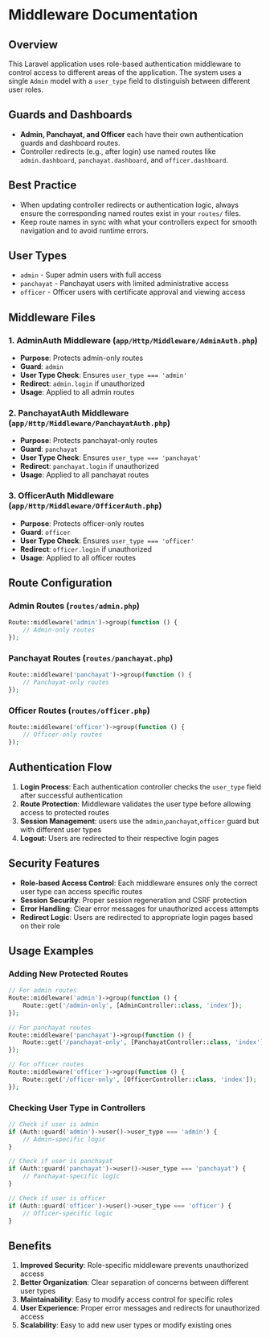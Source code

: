 # Middleware Documentation

## Overview
This Laravel application uses role-based authentication middleware to control access to different areas of the application. The system uses a single `Admin` model with a `user_type` field to distinguish between different user roles.

## Guards and Dashboards

- **Admin, Panchayat, and Officer** each have their own authentication guards and dashboard routes.
- Controller redirects (e.g., after login) use named routes like `admin.dashboard`, `panchayat.dashboard`, and `officer.dashboard`.

## Best Practice

- When updating controller redirects or authentication logic, always ensure the corresponding named routes exist in your `routes/` files.
- Keep route names in sync with what your controllers expect for smooth navigation and to avoid runtime errors.

## User Types
- `admin` - Super admin users with full access
- `panchayat` - Panchayat users with limited administrative access
- `officer` - Officer users with certificate approval and viewing access

## Middleware Files

### 1. AdminAuth Middleware (`app/Http/Middleware/AdminAuth.php`)
- **Purpose**: Protects admin-only routes
- **Guard**: `admin`
- **User Type Check**: Ensures `user_type === 'admin'`
- **Redirect**: `admin.login` if unauthorized
- **Usage**: Applied to all admin routes

### 2. PanchayatAuth Middleware (`app/Http/Middleware/PanchayatAuth.php`)
- **Purpose**: Protects panchayat-only routes
- **Guard**: `panchayat`
- **User Type Check**: Ensures `user_type === 'panchayat'`
- **Redirect**: `panchayat.login` if unauthorized
- **Usage**: Applied to all panchayat routes

### 3. OfficerAuth Middleware (`app/Http/Middleware/OfficerAuth.php`)
- **Purpose**: Protects officer-only routes
- **Guard**: `officer`
- **User Type Check**: Ensures `user_type === 'officer'`
- **Redirect**: `officer.login` if unauthorized
- **Usage**: Applied to all officer routes

## Route Configuration

### Admin Routes (`routes/admin.php`)
```php
Route::middleware('admin')->group(function () {
    // Admin-only routes
});
```

### Panchayat Routes (`routes/panchayat.php`)
```php
Route::middleware('panchayat')->group(function () {
    // Panchayat-only routes
});
```

### Officer Routes (`routes/officer.php`)
```php
Route::middleware('officer')->group(function () {
    // Officer-only routes
});
```

## Authentication Flow

1. **Login Process**: Each authentication controller checks the `user_type` field after successful authentication
2. **Route Protection**: Middleware validates the user type before allowing access to protected routes
3. **Session Management**: users use the `admin`,`panchayat`,`officer` guard but with different user types
4. **Logout**: Users are redirected to their respective login pages

## Security Features

- **Role-based Access Control**: Each middleware ensures only the correct user type can access specific routes
- **Session Security**: Proper session regeneration and CSRF protection
- **Error Handling**: Clear error messages for unauthorized access attempts
- **Redirect Logic**: Users are redirected to appropriate login pages based on their role

## Usage Examples

### Adding New Protected Routes
```php
// For admin routes
Route::middleware('admin')->group(function () {
    Route::get('/admin-only', [AdminController::class, 'index']);
});

// For panchayat routes
Route::middleware('panchayat')->group(function () {
    Route::get('/panchayat-only', [PanchayatController::class, 'index']);
});

// For officer routes
Route::middleware('officer')->group(function () {
    Route::get('/officer-only', [OfficerController::class, 'index']);
});
```

### Checking User Type in Controllers
```php
// Check if user is admin
if (Auth::guard('admin')->user()->user_type === 'admin') {
    // Admin-specific logic
}

// Check if user is panchayat
if (Auth::guard('panchayat')->user()->user_type === 'panchayat') {
    // Panchayat-specific logic
}

// Check if user is officer
if (Auth::guard('officer')->user()->user_type === 'officer') {
    // Officer-specific logic
}
```

## Benefits

1. **Improved Security**: Role-specific middleware prevents unauthorized access
2. **Better Organization**: Clear separation of concerns between different user types
3. **Maintainability**: Easy to modify access control for specific roles
4. **User Experience**: Proper error messages and redirects for unauthorized access
5. **Scalability**: Easy to add new user types or modify existing ones 